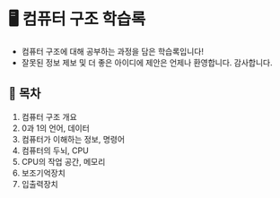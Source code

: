 # 🖥️ 컴퓨터 구조 학습록
- 컴퓨터 구조에 대해 공부하는 과정을 담은 학습록입니다!
- 잘못된 정보 제보 및 더 좋은 아이디에 제안은 언제나 환영합니다. 감사합니다.

## 📝 목차
01. 컴퓨터 구조 개요
02. 0과 1의 언어, 데이터
03. 컴퓨터가 이해하는 정보, 명령어
04. 컴퓨터의 두뇌, CPU
05. CPU의 작업 공간, 메모리
06. 보조기억장치
07. 입출력장치
